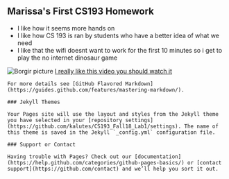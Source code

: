 ##  Marissa's First CS193 Homework

- I like how it seems more hands on
- I like how CS 193 is ran by students who have a better idea of what we need
- I like that the wifi doesnt want to work for the first 10 minutes so i get to play the no internet dinosaur game

![Borgir picture](https://www.google.com/url?sa=i&url=https%3A%2F%2Fwww.youtube.com%2Fwatch%3Fv%3DtoZW65rksYY&psig=AOvVaw27Ooqa_9_65sxCLiGfpfrX&ust=1630440281213000&source=images&cd=vfe&ved=0CAkQjRxqFwoTCJD03cDF2fICFQAAAAAdAAAAABAD)
[I really like this video you should watch it](https://www.youtube.com/watch?v=ixFyUzPcHz0)

```
For more details see [GitHub Flavored Markdown](https://guides.github.com/features/mastering-markdown/).

### Jekyll Themes

Your Pages site will use the layout and styles from the Jekyll theme you have selected in your [repository settings](https://github.com/kalutes/CS193_Fall18_Lab1/settings). The name of this theme is saved in the Jekyll `_config.yml` configuration file.

### Support or Contact

Having trouble with Pages? Check out our [documentation](https://help.github.com/categories/github-pages-basics/) or [contact support](https://github.com/contact) and we’ll help you sort it out.
```
